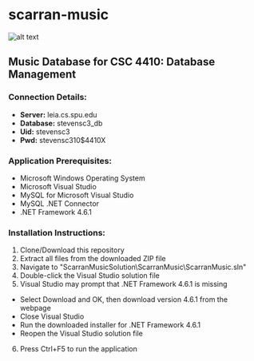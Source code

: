 # scarran-music
![alt text](https://images.samsung.com/is/image/samsung/p5/au/faq/samsung-music.png?$ORIGIN_PNG$)

## Music Database for CSC 4410: Database Management

### Connection Details:
- **Server:**   leia.cs.spu.edu
- **Database:** stevensc3_db
- **Uid:**      stevensc3
- **Pwd:**      stevensc310$4410X

### Application Prerequisites:
- Microsoft Windows Operating System
- Microsoft Visual Studio
- MySQL for Microsoft Visual Studio
- MySQL .NET Connector
- .NET Framework 4.6.1

### Installation Instructions:
1. Clone/Download this repository
2. Extract all files from the downloaded ZIP file
3. Navigate to "ScarranMusicSolution\\ScarranMusic\\ScarranMusic.sln"
4. Double-click the Visual Studio solution file
5. Visual Studio may prompt that .NET Framework 4.6.1 is missing
- Select Download and OK, then download version 4.6.1 from the webpage
- Close Visual Studio
- Run the downloaded installer for .NET Framework 4.6.1
- Reopen the Visual Studio solution file
6. Press Ctrl+F5 to run the application
